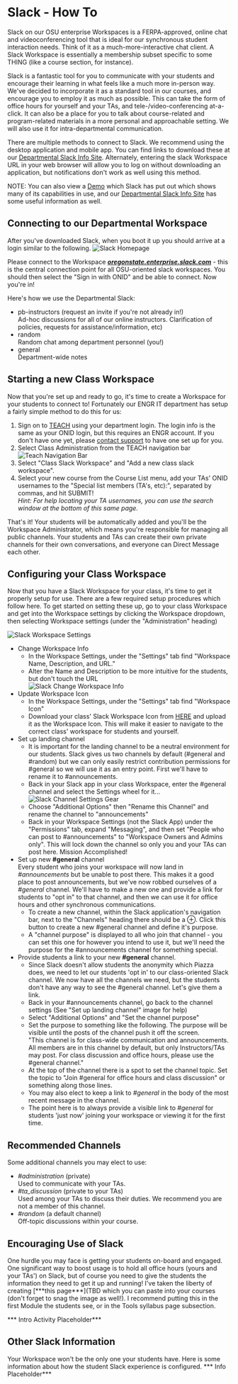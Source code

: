# Slack - How To

Slack on our OSU enterprise Workspaces is a FERPA-approved, online chat and videoconferencing tool that is ideal for our synchronous student interaction needs. Think of it as a much-more-interactive chat client.  A Slack Workspace is essentially a membership subset specific to some THING (like a course section, for instance).

Slack is a fantastic tool for you to communicate with your students and encourage their learning in what feels like a much more in-person way. We've decided to incorporate it as a standard tool in our courses, and encourage you to employ it as much as possible.  This can take the form of office hours for yourself and your TAs, and tele-/video-conferencing at-a-click.  It can also be a place for you to talk about course-related and program-related materials in a more personal and approachable setting.  We will also use it for intra-departmental communication.

There are multiple methods to connect to Slack.  We recommend using the desktop application and mobile app. You can find links to download these at our [Departmental Slack Info Site](https://it.engineering.oregonstate.edu/slack). Alternately, entering the slack Workspace URL in your web browser will allow you to log on without downloading an application, but notifications don't work as well using this method.

NOTE: You can also view a [Demo](https://slackdemo.com/) which Slack has put out which shows many of its capabilities in use, and our [Departmental Slack Info Site](https://it.engineering.oregonstate.edu/slack) has some useful information as well.

## Connecting to our Departmental Workspace

After you've downloaded Slack, when you boot it up you should arrive at a login similar to the following.
![Slack Homepage](images/SlackWorkspaceConnection.png "Slack Homepage")

Please connect to the Workspace [**_oregonstate.enterprise.slack.com_**](oregonstate.enterprise.slack.com) - this is the central connection point for all OSU-oriented slack workspaces. You should then select the "Sign in with ONID" and be able to connect. Now you're in!

Here's how we use the Departmental Slack:

- pb-instructors (request an invite if you're not already in!)  
  Ad-hoc discussions for all of our online instructors. Clarification of policies, requests for assistance/information, etc)
- random  
  Random chat among department personnel (you!)
- general  
  Department-wide notes

## Starting a new Class Workspace

Now that you're set up and ready to go, it's time to create a Workspace for your students to connect to!  Fortunately our ENGR IT department has setup a fairly simple method to do this for us:

1. Sign on to [TEACH](https://teach.engr.oregonstate.edu/) using your department login.  The login info is the same as your ONID login, but this requires an ENGR account. If you don't have one yet, please [contact support](https://it.engineering.oregonstate.edu/webform/email-support-engineering-it) to have one set up for you.
2. Select Class Administration from the TEACH navigation bar  
![Teach Navigation Bar](images/TeachClassAdministration.png "Teach Navigation Bar")
3. Select "Class Slack Workspace" and "Add a new class slack workspace".
4. Select your new course from the Course List menu, add your TAs' ONID usernames to the "Special list members (TA's, etc):", separated by commas, and hit SUBMIT!  
*Hint: For help locating your TA usernames, you can use the search window at the bottom of this same page.*

That's it! Your students will be automatically added and you'll be the Workspace Administrator, which means you're responsible for managing all public channels.  Your students and TAs can create their own private channels for their own conversations, and everyone can Direct Message each other.

## Configuring your Class Workspace

Now that you have a Slack Workspace for your class, it's time to get it properly setup for use.  There are a few required setup procedures which follow here. To get started on setting these up, go to your class Workspace and get into the Workspace settings by clicking the Workspace dropdown, then selecting Workspace settings (under the "Administration" heading)

![Slack Workspace Settings](images/SlackWorkplaceSettings.png "Slack Workspace Settings")

- Change Workspace Info
  - In the Workspace Settings, under the "Settings" tab find "Workspace Name, Description, and URL."
  - Alter the Name and Description to be more intuitive for the students, but don't touch the URL  
  ![Slack Change Workspace Info](images/SlackChangeWorkspaceInfo.png "Slack Change Workspace Info")
- Update Workspace Icon
  - In the Workspace Settings, under the "Settings" tab find "Workspace Icon"
  - Download your class' Slack Workspace Icon from [HERE](https://drive.google.com/drive/folders/1RKscY825h54A9blY-hL6_dQesOgg6TG9) and upload it as the Workspace Icon. This will make it easier to navigate to the correct class' workspace for students and yourself.
- Set up landing channel
  - It is important for the landing channel to be a neutral environment for our students.  Slack gives us two channels by default (#general and #random) but we can only easily restrict contribution permissions for #general so we will use it as an entry point.  First we'll have to rename it to #announcements.
  - Back in your Slack app in your class Workspace, enter the #general channel and select the Settings wheel for it...  
  ![Slack Channel Settings Gear](images/SlackChannelSettingsWheel.png "Slack Channel Settings Gear")
  - Choose "Additional Options" then "Rename this Channel" and rename the channel to "announcements"
  - Back in your Workspace Settings (not the Slack App) under the "Permissions" tab, expand "Messaging", and then set "People who can post to #announcements" to "Workspace Owners and Admins only".  This will lock down the channel so only you and your TAs can post here. Mission Accomplished!
- Set up new **__#general__** channel  
  Every student who joins your workspace will now land in *#announcements* but be unable to post there.  This makes it a good place to post announcements, but we've now robbed ourselves of a *#general* channel. We'll have to make a new one and provide a link for students to "opt in" to that channel, and then we can use it for office hours and other synchronous communications.
  - To create a new channel, within the Slack application's navigation bar, next to the "Channels" heading there should be a ⊕. Click this button to create a new #general channel and define it's purpose.
  - A "channel purpose" is displayed to all who join that channel - you can set this one for however you intend to use it, but we'll need the purpose for the #announcements channel for something special.
- Provide students a link to your new **__#general__** channel.
  - Since Slack doesn't allow students the anonymity which Piazza does, we need to let our students 'opt in' to our class-oriented Slack channel.  We now have all the channels we need, but the students don't have any way to see the #general channel. Let's give them a link.
  - Back in your #announcements channel, go back to the channel settings (See "Set up landing channel" image for help)
  - Select "Additional Options" and "Set the channel purpose"
  - Set the purpose to something like the following. The purpose will be visible until the posts of the channel push it off the screen.  
  "This channel is for class-wide communication and announcements. All members are in this channel by default, but only Instructors/TAs may post. For class discussion and office hours, please use the #general channel."
  - At the top of the channel there is a spot to set the channel topic. Set the topic to "Join #general for office hours and class discussion" or something along those lines.
  - You may also elect to keep a link to *#general* in the body of the most recent message in the channel.
  - The point here is to always provide a visible link to *#general* for students 'just now' joining your workspace or viewing it for the first time.
  
## Recommended Channels

Some additional channels you may elect to use:

- *#administration* (private)  
Used to communicate with your TAs.
- *#ta_discussion* (private to your TAs)  
Used among your TAs to discuss their duties.  We recommend you are not a member of this channel.
- *#random* (a default channel)  
Off-topic discussions within your course.

## Encouraging Use of Slack

One hurdle you may face is getting your students on-board and engaged. One significant way to boost usage is to hold all office hours (yours and your TAs') on Slack, but of course you need to give the students the information they need to get it up and running! I've taken the liberty of creating [\*\*\*this page\*\*\*](TBD which you can paste into your courses (don't forget to snag the image as well!). I recommend putting this in the first Module the students see, or in the Tools syllabus page subsection.

\*\*\* Intro Activity Placeholder\*\*\*

## Other Slack Information

Your Workspace won't be the only one your students have.  Here is some information about how the student Slack experience is configured.
\*\*\* Info Placeholder\*\*\*
